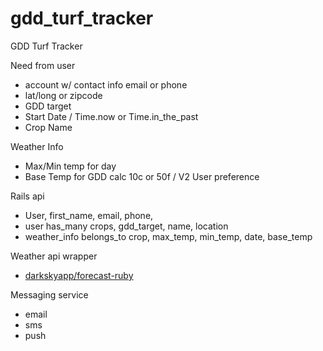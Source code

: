 # gdd_turf_tracker
GDD Turf Tracker

Need from user
  - account w/ contact info email or phone
  - lat/long or zipcode
  - GDD target
  - Start Date / Time.now or Time.in_the_past
  - Crop Name

Weather Info
  - Max/Min temp for day
  - Base Temp for GDD calc 10c or 50f / V2 User preference

Rails api
  - User, first_name, email, phone, 
  - user has_many crops, gdd_target, name, location
  - weather_info belongs_to crop, max_temp, min_temp, date, base_temp 

Weather api wrapper
  - [darkskyapp/forecast-ruby](https://github.com/darkskyapp/forecast-ruby)

Messaging service
  - email
  - sms
  - push
